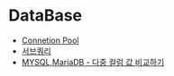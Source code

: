 # DataBase

- [Connetion Pool](DB-connection_pool.md)  
- [서브쿼리](DB-SubQuery.md)
- [MYSQL,MariaDB - 다중 컬럼 값 비교하기](MARIADB-LEAST,GREATEST.md)
